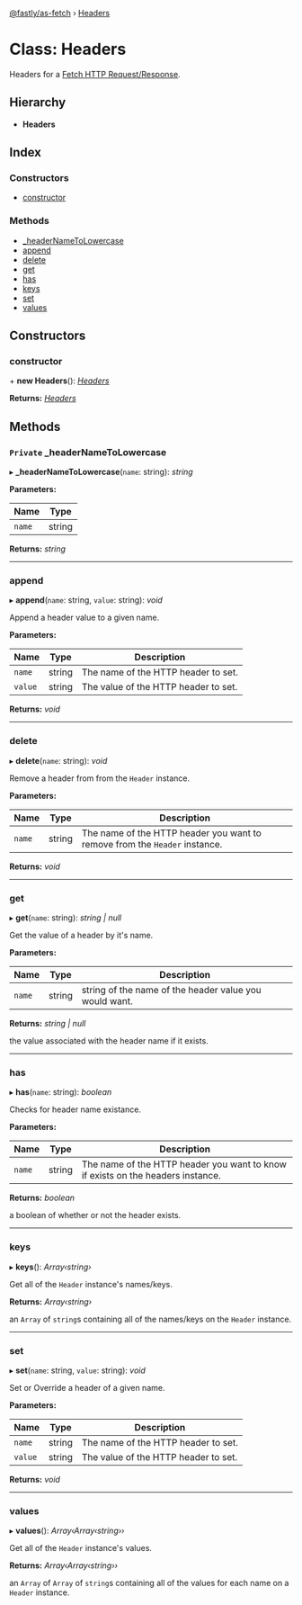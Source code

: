 [@fastly/as-fetch](../README.md) › [Headers](headers.md)

# Class: Headers

Headers for a [Fetch HTTP Request/Response](https://developer.mozilla.org/en-US/docs/Web/API/Fetch_API/Using_Fetch#Headers).

## Hierarchy

* **Headers**

## Index

### Constructors

* [constructor](headers.md#constructor)

### Methods

* [_headerNameToLowercase](headers.md#private-_headernametolowercase)
* [append](headers.md#append)
* [delete](headers.md#delete)
* [get](headers.md#get)
* [has](headers.md#has)
* [keys](headers.md#keys)
* [set](headers.md#set)
* [values](headers.md#values)

## Constructors

###  constructor

\+ **new Headers**(): *[Headers](headers.md)*

**Returns:** *[Headers](headers.md)*

## Methods

### `Private` _headerNameToLowercase

▸ **_headerNameToLowercase**(`name`: string): *string*

**Parameters:**

Name | Type |
------ | ------ |
`name` | string |

**Returns:** *string*

___

###  append

▸ **append**(`name`: string, `value`: string): *void*

Append a header value to a given name.

**Parameters:**

Name | Type | Description |
------ | ------ | ------ |
`name` | string | The name of the HTTP header to set. |
`value` | string | The value of the HTTP header to set.  |

**Returns:** *void*

___

###  delete

▸ **delete**(`name`: string): *void*

Remove a header from from the `Header` instance.

**Parameters:**

Name | Type | Description |
------ | ------ | ------ |
`name` | string | The name of the HTTP header you want to remove from the `Header` instance.  |

**Returns:** *void*

___

###  get

▸ **get**(`name`: string): *string | null*

Get the value of a header by it's name.

**Parameters:**

Name | Type | Description |
------ | ------ | ------ |
`name` | string | string of the name of the header value you would want. |

**Returns:** *string | null*

the value associated with the header name if it exists.

___

###  has

▸ **has**(`name`: string): *boolean*

Checks for header name existance.

**Parameters:**

Name | Type | Description |
------ | ------ | ------ |
`name` | string | The name of the HTTP header you want to know if exists on the headers instance. |

**Returns:** *boolean*

a boolean of whether or not the header exists.

___

###  keys

▸ **keys**(): *Array‹string›*

Get all of the `Header` instance's names/keys.

**Returns:** *Array‹string›*

an `Array` of `string`s containing all of the names/keys on the `Header` instance.

___

###  set

▸ **set**(`name`: string, `value`: string): *void*

Set or Override a header of a given name.

**Parameters:**

Name | Type | Description |
------ | ------ | ------ |
`name` | string | The name of the HTTP header to set. |
`value` | string | The value of the HTTP header to set.  |

**Returns:** *void*

___

###  values

▸ **values**(): *Array‹Array‹string››*

Get all of the `Header` instance's values.

**Returns:** *Array‹Array‹string››*

an `Array` of `Array` of `string`s containing all of the values for each name on a `Header` instance.
